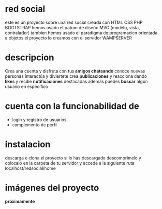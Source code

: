 # red social

este es un proyecto sobre una red social creada con HTML CSS PHP BOOTSTRAP
hemos usado el patron de diseño MVC (modelo, vista, contralador)
tambien hemos usado el paradigma de programacion orientada a objetos
el proyecto lo creamos con el servidor WAMPSERVER

# descripcion

Crea una cuenta y disfruta con tus **amigos chateando**
conoce nuevas personas interactúa y diviertete crea **publicaciones**
y reacciona dando **likes** y recibe **notificaciones**
destacadas además puedes **buscar** algun usuario en específico

# cuenta con la funcionabilidad de

* login y registro de usuarios
* complemento de perfil

# instalacion

descarga o clona el proyecto si lo has descargado descomprimelo y 
colocalo en la carpeta de tu servidor y accede a la siguiente ruta localhost/redsocial/home

# imágenes del proyecto
**próximamente**
